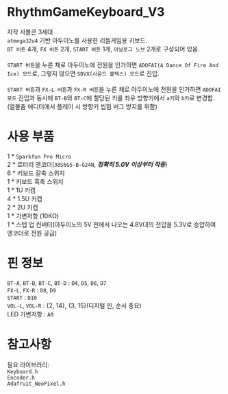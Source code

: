 # RhythmGameKeyboard_V3
자작 사볼콘 3세대<br>
`atmega32u4` 기반 아두이노를 사용한 리듬게임용 키보드.<br>
`BT 버튼` 4개, `FX 버튼` 2개, `START 버튼` 1개, `아날로그 노브` 2개로 구성되어 있음.<br>
<br>
`START 버튼`을 누른 채로 아두이노에 전원을 인가하면 `ADOFAI(A Dance Of Fire And Ice) 모드`로, 그렇지 않으면 `SDVX(사운드 볼텍스) 모드`로 진입.<br>
<br>
`START 버튼`과 `FX-L 버튼`과 `FX-R 버튼`을 누른 채로 아두이노에 전원을 인가하면 `ADOFAI 모드` 진입과 동시에 `BT-B`와 `BT-C`에 할당된 키를 좌우 방향키에서 `a키`와 `b키`로 변경함.<br>
(얼불춤 에디터에서 플레이 시 방향키 씹힘 버그 방지를 위함)<br>

# 사용 부품
1 * `Sparkfun Pro Micro`<br>
2 * 로터리 엔코더(`38S6G5-B-G24N`, **_정확히 5.0V 이상부터 작동_**)<br>
6 * 키보드 갈축 스위치<br>
1 * 키보드 흑축 스위치<br>
1 * 1U 키캡<br>
4 * 1.5U 키캡<br>
2 * 2U 키캡<br>
1 * 가변저항 (10KΩ)<br>
1 * 스텝 업 컨버터(아두이노의 5V 핀에서 나오는 4.8V대의 전압을 5.3V로 승압하여 엔코더로 전원 공급)<br>

# 핀 정보
`BT-A`, `BT-B`, `BT-C`, `BT-D` : `D4`, `D5`, `D6`, `D7`<br>
`FX-L`, `FX-R` : `D8`, `D9`<br>
`START` : `D10`<br>
`VOL-L`, `VOL-R` : {2, 14}, {3, 15}(디지털 핀, 순서 중요)<br>
LED 가변저항 : `A0`<br>

# 참고사항
필요 라이브러리:<br>
`Keyboard.h`<br>
`Encoder.h`<br>
`Adafruit_NeoPixel.h`<br>
